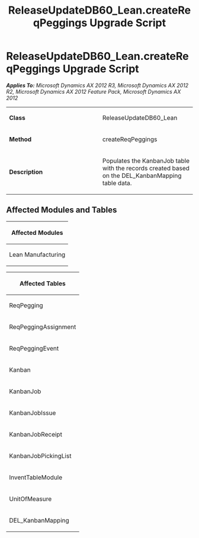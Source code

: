 ﻿---
title: ReleaseUpdateDB60_Lean.createReqPeggings Upgrade Script
TOCTitle: ReleaseUpdateDB60_Lean.createReqPeggings Upgrade Script
ms:assetid: 030e8a88-56e9-ae68-a018-a8c1f3b0450c
ms:mtpsurl: https://msdn.microsoft.com/en-us/library/JJ684662(v=AX.60)
ms:contentKeyID: 49706359
ms.date: 05/18/2015
mtps_version: v=AX.60
---

# ReleaseUpdateDB60\_Lean.createReqPeggings Upgrade Script 


_**Applies To:** Microsoft Dynamics AX 2012 R3, Microsoft Dynamics AX 2012 R2, Microsoft Dynamics AX 2012 Feature Pack, Microsoft Dynamics AX 2012_

<table>
<colgroup>
<col style="width: 50%" />
<col style="width: 50%" />
</colgroup>
<tbody>
<tr class="odd">
<td><p><strong>Class</strong></p></td>
<td><p>ReleaseUpdateDB60_Lean</p></td>
</tr>
<tr class="even">
<td><p><strong>Method</strong></p></td>
<td><p>createReqPeggings</p></td>
</tr>
<tr class="odd">
<td><p><strong>Description</strong></p></td>
<td><p>Populates the KanbanJob table with the records created based on the DEL_KanbanMapping table data.</p></td>
</tr>
</tbody>
</table>


## Affected Modules and Tables

<table>
<colgroup>
<col style="width: 100%" />
</colgroup>
<thead>
<tr class="header">
<th><p>Affected Modules</p></th>
</tr>
</thead>
<tbody>
<tr class="odd">
<td><p>Lean Manufacturing</p></td>
</tr>
</tbody>
</table>


<table>
<colgroup>
<col style="width: 100%" />
</colgroup>
<thead>
<tr class="header">
<th><p>Affected Tables</p></th>
</tr>
</thead>
<tbody>
<tr class="odd">
<td><p>ReqPegging</p></td>
</tr>
<tr class="even">
<td><p>ReqPeggingAssignment</p></td>
</tr>
<tr class="odd">
<td><p>ReqPeggingEvent</p></td>
</tr>
<tr class="even">
<td><p>Kanban</p></td>
</tr>
<tr class="odd">
<td><p>KanbanJob</p></td>
</tr>
<tr class="even">
<td><p>KanbanJobIssue</p></td>
</tr>
<tr class="odd">
<td><p>KanbanJobReceipt</p></td>
</tr>
<tr class="even">
<td><p>KanbanJobPickingList</p></td>
</tr>
<tr class="odd">
<td><p>InventTableModule</p></td>
</tr>
<tr class="even">
<td><p>UnitOfMeasure</p></td>
</tr>
<tr class="odd">
<td><p>DEL_KanbanMapping</p></td>
</tr>
</tbody>
</table>

  


